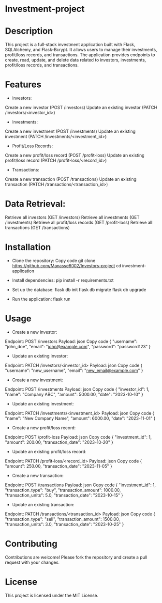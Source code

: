 # Investment-project


# Description
This project is a full-stack investment application built with Flask, SQLAlchemy, and Flask-Bcrypt. It allows users to manage their investments, profit/loss records, and transactions. The application provides endpoints to create, read, update, and delete data related to investors, investments, profit/loss records, and transactions.

# Features
- Investors:

Create a new investor (POST /investors)
Update an existing investor (PATCH /investors/<investor_id>)

- Investments:

Create a new investment (POST /investments)
Update an existing investment (PATCH /investments/<investment_id>)

- Profit/Loss Records:

Create a new profit/loss record (POST /profit-loss)
Update an existing profit/loss record (PATCH /profit-loss/<record_id>)

- Transactions:

Create a new transaction (POST /transactions)
Update an existing transaction (PATCH /transactions/<transaction_id>)

# Data Retrieval:

Retrieve all investors (GET /investors)
Retrieve all investments (GET /investments)
Retrieve all profit/loss records (GET /profit-loss)
Retrieve all transactions (GET /transactions)

# Installation
- Clone the repository:
Copy code
git clone <https://github.com/Manasse8002/Investors-project>
cd investment-application

- Install dependencies:
pip install -r requirements.txt

- Set up the database:
flask db init
flask db migrate
flask db upgrade

- Run the application:
flask run

# Usage
- Create a new investor:

Endpoint: POST /investors
Payload:
json
Copy code
{
    "username": "john_doe",
    "email": "john@example.com",
    "password": "password123"
}

- Update an existing investor:

Endpoint: PATCH /investors/<investor_id>
Payload:
json
Copy code
{
    "username": "new_username",
    "email": "new_email@example.com"
}

- Create a new investment:

Endpoint: POST /investments
Payload:
json
Copy code
{
    "investor_id": 1,
    "name": "Company ABC",
    "amount": 5000.00,
    "date": "2023-10-10"
}

- Update an existing investment:

Endpoint: PATCH /investments/<investment_id>
Payload:
json
Copy code
{
    "name": "New Company Name",
    "amount": 6000.00,
    "date": "2023-11-01"
}

- Create a new profit/loss record:

Endpoint: POST /profit-loss
Payload:
json
Copy code
{
    "investment_id": 1,
    "amount": 200.00,
    "transaction_date": "2023-10-20"
}

- Update an existing profit/loss record:

Endpoint: PATCH /profit-loss/<record_id>
Payload:
json
Copy code
{
    "amount": 250.00,
    "transaction_date": "2023-11-05"
}

- Create a new transaction:

Endpoint: POST /transactions
Payload:
json
Copy code
{
    "investment_id": 1,
    "transaction_type": "buy",
    "transaction_amount": 1000.00,
    "transaction_units": 5.0,
    "transaction_date": "2023-10-15"
}

- Update an existing transaction:

Endpoint: PATCH /transactions/<transaction_id>
Payload:
json
Copy code
{
    "transaction_type": "sell",
    "transaction_amount": 1500.00,
    "transaction_units": 3.0,
    "transaction_date": "2023-10-25"
}

# Contributing
Contributions are welcome! Please fork the repository and create a pull request with your changes.

# License
This project is licensed under the MIT License.




